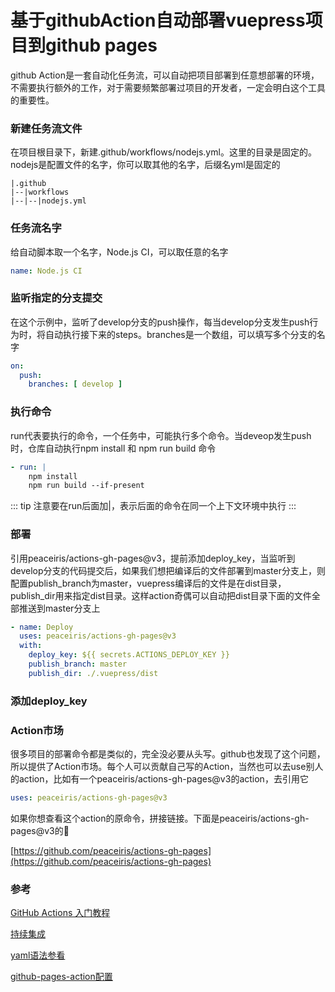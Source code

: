 # 基于githubAction自动部署vuepress项目到github pages

github Action是一套自动化任务流，可以自动把项目部署到任意想部署的环境，不需要执行额外的工作，对于需要频繁部署过项目的开发者，一定会明白这个工具的重要性。

### 新建任务流文件
在项目根目录下，新建.github/workflows/nodejs.yml。这里的目录是固定的。nodejs是配置文件的名字，你可以取其他的名字，后缀名yml是固定的
```
|.github
|--|workflows
|--|--|nodejs.yml
```

### 任务流名字
给自动脚本取一个名字，Node.js CI，可以取任意的名字

``` yaml
name: Node.js CI
```

### 监听指定的分支提交
在这个示例中，监听了develop分支的push操作，每当develop分支发生push行为时，将自动执行接下来的steps。branches是一个数组，可以填写多个分支的名字
```yaml
on:
  push:
    branches: [ develop ]
```

### 执行命令
run代表要执行的命令，一个任务中，可能执行多个命令。当deveop发生push时，仓库自动执行npm install 和 npm run build 命令

```yaml
- run: |
    npm install 
    npm run build --if-present
```
::: tip
注意要在run后面加|，表示后面的命令在同一个上下文环境中执行
:::

### 部署
引用peaceiris/actions-gh-pages@v3，提前添加deploy_key，当监听到develop分支的代码提交后，如果我们想把编译后的文件部署到master分支上，则配置publish_branch为master，vuepress编译后的文件是在dist目录，publish_dir用来指定dist目录。这样action奇偶可以自动把dist目录下面的文件全部推送到master分支上
```yaml
- name: Deploy
  uses: peaceiris/actions-gh-pages@v3
  with:
    deploy_key: ${{ secrets.ACTIONS_DEPLOY_KEY }}
    publish_branch: master
    publish_dir: ./.vuepress/dist
```
### 添加deploy_key


### Action市场
很多项目的部署命令都是类似的，完全没必要从头写。github也发现了这个问题，所以提供了Action市场。每个人可以贡献自己写的Action，当然也可以去use别人的action，比如有一个peaceiris/actions-gh-pages@v3的action，去引用它
```yaml
uses: peaceiris/actions-gh-pages@v3
```
如果你想查看这个action的原命令，拼接链接。下面是peaceiris/actions-gh-pages@v3的🔗

[https://github.com/peaceiris/actions-gh-pages](https://github.com/peaceiris/actions-gh-pages)


### 参考
[GitHub Actions 入门教程](http://www.ruanyifeng.com/blog/2019/09/getting-started-with-github-actions.html)

[持续集成](http://www.ruanyifeng.com/blog/2015/09/continuous-integration.html)

[yaml语法参看](http://www.ruanyifeng.com/blog/2016/07/yaml.html)

[github-pages-action配置](https://github.com/marketplace/actions/github-pages-action)
